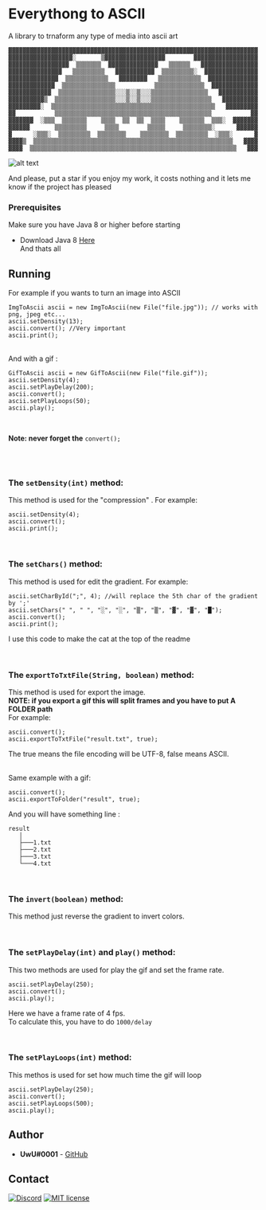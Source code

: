 # Everythong to ASCII
A library to trnaform any type of media into ascii art

```
▓▓▓▓▓▓▓▓▓▓▓▓▓▓▓▓▓▓▓▓▓▓▓▓▓▓▓▓▓▓▓▓▓▓▓▓▓▓▓▓▓▓▓▓▓▓▓▓▓▓▓▓▓▓▓▓▓▓▓▓▓▓▓▓▓▓▓▓▓▓
▓▓▓▓▓▓▓▓▓▓▓▓▓▓▓▓▓▓░       ▒▓▓▓▓▓▓▓▓▓▓▓▓▓▓▓▓▓        ▓▓▓▓▓▓▓▓▓▓▓▓▓▓▓▓▓▓
▓▓▓▓▓▓▓▓▓▓▓▓▓▓▓▓▓  ▒▒▒▒▒▒▒  ▓▓▓▓▓▓▓▓▓▓▓▓▓▓   ▒▒▒▒▒▒   ▓▓▓▓▓▓▓▓▓▓▓▓▓▓▓▓
▓▓▓▓▓▓▓▓▓▓▓▓▓▓▓   ▒▒▒▒▒▒▒▒▒   ▓▓▓▓▓▓▓▓▓▓▓  ▒▒▒▒▒▒▒▒▒░  ▓▓▓▓▓▓▓▓▓▓▓▓▓▓▓
▓▓▓▓▓▓▓▓▓▓▓▓▓▓  ▒▒▒▒▒▒▒▒▒▒▒▒   ▓▓▓▓▓▓▓▓   ▒▒▒▒▒▒▒▒▒▒▒▒  ▓▓▓▓▓▓▓▓▓▓▓▓▓▓
▓▓▓▓▓▓▓▓▓▓▓▓▓  ▒▒▒▒▒▒▒▒▒▒▒▒▒▒▒           ▒▒▒▒▒▒▒▒▒▒▒▒▒▒  ▓▓▓▓▓▓▓▓▓▓▓▓▓
▓▓▓▓▓▓▓▓▓▓▓▓  ▒▒▒▒▒▒▒▒▒▒▒▒▒▒▒▒░░░▒░░▒░░░▒▒▒▒▒▒▒▒▒▒▒▒▒▒▒▒   ▓▓▓▓▓▓▓▓▓▓▓
▓▓▓▓▓▓▓▓▓▓▒  ▒▒▒▒▒▒▒▒▒▒▒▒▒▒▒▒▒░░░▒░░▒░░░▒▒▒▒▒▒▒▒▒▒▒▒▒▒▒▒▒   ▓▓▓▓▓▓▓▓▓▓
▓▓▓▓▓▓▓▓▓░  ▒▒▒▒▒▒▒▒▒▒▒▒▒▒▒▒▒▒▒▒▒▒▒▒▒▒▒▒▒▒▒▒▒▒▒▒▒▒▒▒▒▒▒▒▒▒   ▓▓▓▓▓▓▓▓▓
▓▓           ▒▒▒▒▒▒▒▒▒▒▒▒▒▒▒▒▒▒▒▒▒▒▒▒▒▒▒▒▒▒▒▒▒▒▒▒▒▒▒▒▒▒▒▒           ▓▓
▓▓▓▓▓▓▓  ░▒▒▒  ▒▒▒▒▒▒▒    ▒▒▒▒  ▒▒  ▒▒  ▒▒▒▒    ▒▒▒▒▒▒▒  ▒▒▒░  ▓▓▓▓▓▓▓
▓▓▓▓▓▓       ▒▒▒▒▒▒▒▒▒     ▒▒▒▒        ▒▒▒▒▒     ▒▒▒▒▒▒▒▒░      ▓▓▓▓▓▓
▓      ░▒▒▒░  ▒▒▒▒▒▒▒▒▒  ▒▒▒▒▒▒▒▒    ▒▒▒▒▒▒▒▒  ▒▒▒▒▒▒▒▒▒  ░▒▒▒░      ▓
▓▓▓▓▒  ▒▒▒▒▒▒▒▒▒▒▒▒▒▒▒▒▒▒▒▒▒▒▒▒▒▒▒▒▒▒▒▒▒▒▒▒▒▒▒▒▒▒▒▒▒▒▒▒▒▒▒▒▒▒▒▒   ▓▓▓▓
▓▓▓▓  ▒▒▒▒▒▒▒▒▒▒▒▒▒▒▒▒▒▒▒▒▒▒▒▒▒▒▒▒▒▒▒▒▒▒▒▒▒▒▒▒▒▒▒▒▒▒▒▒▒▒▒▒▒▒▒▒▒▒   ▓▓▓
```

![alt text](https://github.com/UwUDev/Everything-To-Ascii/blob/master/preview.gif?raw=true)

And please, put a star if you enjoy my work, it costs nothing and it lets me know if the project has pleased

### Prerequisites

Make sure you have Java 8 or higher before starting

* Download Java 8 [Here](https://www.java.com/download/)  
And thats all

## Running

For example if you wants to turn an image into ASCII

```
ImgToAscii ascii = new ImgToAscii(new File("file.jpg")); // works with png, jpeg etc...
ascii.setDensity(13);
ascii.convert(); //Very important
ascii.print();
```
<br>
And with a gif :

```
GifToAscii ascii = new GifToAscii(new File("file.gif"));
ascii.setDensity(4);
ascii.setPlayDelay(200);
ascii.convert();
ascii.setPlayLoops(50);
ascii.play();
```
<br>

**Note: never forget the** `convert();`

<br>
<br>

### The `setDensity(int)` method:  
This method is used for the "compression"  .
For example:

```
ascii.setDensity(4);
ascii.convert();
ascii.print();
```
<br>

### The `setChars()` method:  
This method is used for edit the gradient.
For example:

```
ascii.setCharById(";", 4); //will replace the 5th char of the gradient by ';'
ascii.setChars(" ", " ", "░", "░", "▒", "▒", "▓", "▓", "█");
ascii.convert();
ascii.print();
```

I use this code to make the cat at the top of the readme

<br>

### The `exportToTxtFile(String, boolean)` method:  
This method is used for export the image.  
**NOTE: if you export a gif this will split frames and you have to put A FOLDER path**  
For example:

```
ascii.convert();
ascii.exportToTxtFile("result.txt", true);
```

The true means the file encoding will be UTF-8, false means ASCII.  

<br>
Same example with a gif:

```
ascii.convert();
ascii.exportToFolder("result", true);
```
And you will have something line :

```
result
   │
   ├───1.txt
   ├───2.txt
   ├───3.txt
   └───4.txt
```

<br>

### The `invert(boolean)` method:  
This method just reverse the gradient to invert colors.

<br>

### The `setPlayDelay(int)` and `play()` method:  
This two methods are used for play the gif and set the frame rate.

```
ascii.setPlayDelay(250);
ascii.convert();
ascii.play();
```

Here we have a frame rate of 4 fps.  
To calculate this, you have to do `1000/delay`

<br>

### The `setPlayLoops(int)` method:  
This methos is used for set how much time the gif will loop

```
ascii.setPlayDelay(250);
ascii.convert();
ascii.setPlayLoops(500);
ascii.play();
```

## Author

* **UwU#0001** - [GitHub](https://github.com/UwU0001)

## Contact
[![Discord](https://discordapp.com/api/guilds/752493878334193674/widget.png)](https://discord.gg/fjzQ9AD)
[![MIT license](https://img.shields.io/badge/-Telegram-blue.svg)](https://t.me/UwUDev)
